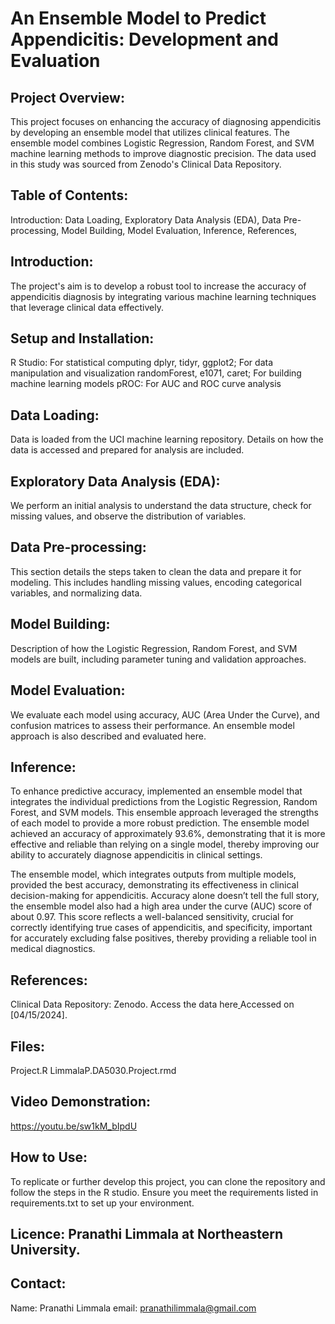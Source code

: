 # An Ensemble Model to Predict Appendicitis: Development and Evaluation

## Project Overview:
This project focuses on enhancing the accuracy of diagnosing appendicitis by developing an ensemble model that utilizes clinical features. The ensemble model combines Logistic Regression, Random Forest, and SVM machine learning methods to improve diagnostic precision. The data used in this study was sourced from Zenodo's Clinical Data Repository.

## Table of Contents:
Introduction:
Data Loading,
Exploratory Data Analysis (EDA),
Data Pre-processing,
Model Building,
Model Evaluation,
Inference,
References,

## Introduction:
The project's aim is to develop a robust tool to increase the accuracy of appendicitis diagnosis by integrating various machine learning techniques that leverage clinical data effectively.

## Setup and Installation:
R Studio: For statistical computing
dplyr, tidyr, ggplot2; For data manipulation and visualization
randomForest, e1071, caret; For building machine learning models
pROC: For AUC and ROC curve analysis

## Data Loading:
Data is loaded from the UCI machine learning repository. Details on how the data is accessed and prepared for analysis are included.

## Exploratory Data Analysis (EDA):
We perform an initial analysis to understand the data structure, check for missing values, and observe the distribution of variables.

## Data Pre-processing:
This section details the steps taken to clean the data and prepare it for modeling. This includes handling missing values, encoding categorical variables, and normalizing data.

## Model Building:
Description of how the Logistic Regression, Random Forest, and SVM models are built, including parameter tuning and validation approaches.

## Model Evaluation:
We evaluate each model using accuracy, AUC (Area Under the Curve), and confusion matrices to assess their performance. An ensemble model approach is also described and evaluated here.

## Inference:

To enhance predictive accuracy, implemented an ensemble model that integrates the individual predictions from the Logistic Regression, Random Forest, and SVM models. This ensemble approach leveraged the strengths of each model to provide a more robust prediction. The ensemble model achieved an accuracy of approximately 93.6%, demonstrating that it is more effective and reliable than relying on a single model, thereby improving our ability to accurately diagnose appendicitis in clinical settings.

The ensemble model, which integrates outputs from multiple models, provided the best accuracy, demonstrating its effectiveness in clinical decision-making for appendicitis. Accuracy alone doesn’t tell the full story, the ensemble model also had a high area under the curve (AUC) score of about 0.97. This score reflects a well-balanced sensitivity, crucial for correctly identifying true cases of appendicitis, and specificity, important for accurately excluding false positives, thereby providing a reliable tool in medical diagnostics.

## References:
Clinical Data Repository: Zenodo. Access the data here[   ](https://zenodo.org/records/7669442/files/app_data.xlsx?download=1) Accessed on [04/15/2024].

## Files:
Project.R
LimmalaP.DA5030.Project.rmd

## Video Demonstration:
https://youtu.be/sw1kM_bIpdU 
## How to Use:
To replicate or further develop this project, you can clone the repository and follow the steps in the R studio. Ensure you meet the requirements listed in requirements.txt to set up your environment.

## Licence: Pranathi Limmala at Northeastern University.

## Contact:
Name: Pranathi Limmala 
email: pranathilimmala@gmail.com
